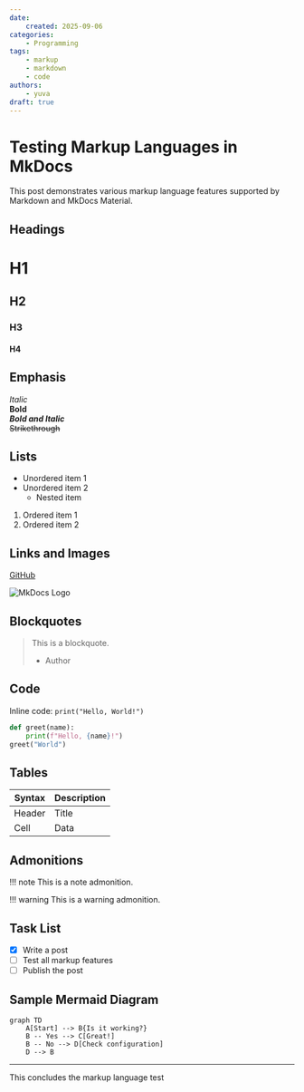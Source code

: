 ```yaml
---
date:
    created: 2025-09-06
categories:
    - Programming
tags:
    - markup
    - markdown
    - code
authors:
    - yuva
draft: true
---
```

# Testing Markup Languages in MkDocs

This post demonstrates various markup language features supported by Markdown and MkDocs Material.

## Headings

# H1
## H2
### H3
#### H4

## Emphasis

*Italic*  
**Bold**  
***Bold and Italic***  
~~Strikethrough~~

## Lists

- Unordered item 1
- Unordered item 2
    - Nested item

1. Ordered item 1
2. Ordered item 2

## Links and Images

[GitHub](https://github.com/)

![MkDocs Logo](https://www.mkdocs.org/img/favicon.png)

## Blockquotes

> This is a blockquote.
> 
> - Author

## Code

Inline code: `print("Hello, World!")`

```python
def greet(name):
    print(f"Hello, {name}!")
greet("World")
```

## Tables

| Syntax | Description |
|--------|-------------|
| Header | Title       |
| Cell   | Data        |

## Admonitions

!!! note
    This is a note admonition.

!!! warning
    This is a warning admonition.

## Task List

- [x] Write a post
- [ ] Test all markup features
- [ ] Publish the post

## Sample Mermaid Diagram

```mermaid
graph TD
    A[Start] --> B{Is it working?}
    B -- Yes --> C[Great!]
    B -- No --> D[Check configuration]
    D --> B
```

---

This concludes the markup language test